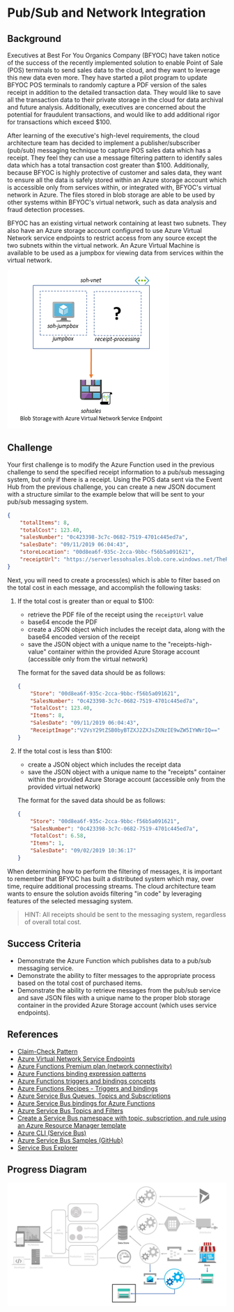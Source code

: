 # Pub/Sub and Network Integration

## Background

Executives at Best For You Organics Company (BFYOC) have taken notice of the success of the recently implemented solution to enable Point of Sale (POS) terminals to send sales data to the cloud, and they want to leverage this new data even more. They have started a pilot program to update BFYOC POS terminals to randomly capture a PDF version of the sales receipt in addition to the detailed transaction data.  They would like to save all the transaction data to their private storage in the cloud for data archival and future analysis.  Additionally, executives are concerned about the potential for fraudulent transactions, and would like to add additional rigor for transactions which exceed $100.

After learning of the executive's high-level requirements, the cloud architecture team has decided to implement a publisher/subscriber (pub/sub) messaging technique to capture POS sales data which has a receipt.  They feel they can use a message filtering pattern to identify sales data which has a total transaction cost greater than $100.  Additionally, because BFYOC is highly protective of customer and sales data, they want to ensure all the data is safely stored within an Azure storage account which is accessible only from services within, or integrated with, BFYOC's virtual network in Azure. The files stored in blob storage are able to be used by other systems within BFYOC's virtual network, such as data analysis and fraud detection processes.

BFYOC has an existing virtual network containing at least two subnets.  They also have an Azure storage account configured to use Azure Virtual Network service endpoints to restrict access from any source except the two subnets within the virtual network.  An Azure Virtual Machine is available to be used as a jumpbox for viewing data from services within the virtual network.

![Virtual Network with subnets and blob storage service endpoints](images/pubsub-and-vnet-integration-virtual-network-diagram.png)

## Challenge

Your first challenge is to modify the Azure Function used in the previous challenge to send the specified receipt information to a pub/sub messaging system, but only if there is a receipt.  Using the POS data sent via the Event Hub from the previous challenge, you can create a new JSON document with a structure similar to the example below that will be sent to your pub/sub messaging system.

```JSON
{
    "totalItems": 8,
    "totalCost": 123.40,
    "salesNumber": "0c423398-3c7c-0682-7519-4701c445ed7a",
    "salesDate": "09/11/2019 06:04:43",
    "storeLocation": "00d8ea6f-935c-2cca-9bbc-f56b5a091621",
    "receiptUrl": "https://serverlessohsales.blob.core.windows.net/TheReceipt.pdf"
}
```

Next, you will need to create a process(es) which is able to filter based on the total cost in each message, and accomplish the following tasks:

1. If the total cost is greater than or equal to $100:

    * retrieve the PDF file of the receipt using the ```receiptUrl``` value
    * base64 encode the PDF
    * create a JSON object which includes the receipt data, along with the base64 encoded version of the receipt
    * save the JSON object with a unique name to the "receipts-high-value" container within the provided Azure Storage account (accessible only from the virtual network)

    The format for the saved data should be as follows:

    ```JSON
    {
        "Store": "00d8ea6f-935c-2cca-9bbc-f56b5a091621",
        "SalesNumber": "0c423398-3c7c-0682-7519-4701c445ed7a",
        "TotalCost": 123.40,
        "Items": 8,
        "SalesDate": "09/11/2019 06:04:43",
        "ReceiptImage":"V2VsY29tZSB0byBTZXJ2ZXJsZXNzIE9wZW5IYWNrIQ=="
    }
    ```

2. If the total cost is less than $100:

    * create a JSON object which includes the receipt data
    * save the JSON object with a unique name to the "receipts" container within the provided Azure Storage account (accessible only from the provided virtual network)

    The format for the saved data should be as follows:

    ```JSON
    {
        "Store": "00d8ea6f-935c-2cca-9bbc-f56b5a091621",
        "SalesNumber": "0c423398-3c7c-0682-7519-4701c445ed7a",
        "TotalCost": 6.58,
        "Items": 1,
        "SalesDate": "09/02/2019 10:36:17"
    }
    ```

When determining how to perform the filtering of messages, it is important to remember that BFYOC has built a distributed system which may, over time, require additional processing streams.  The cloud architecture team wants to ensure the solution avoids filtering "in code" by leveraging features of the selected messaging system.

>HINT: All receipts should be sent to the messaging system, regardless of overall total cost.

## Success Criteria

* Demonstrate the Azure Function which publishes data to a pub/sub messaging service.
* Demonstrate the ability to filter messages to the appropriate process based on the total cost of purchased items.
* Demonstrate the ability to retrieve messages from the pub/sub service and save JSON files with a unique name to the proper blob storage container in the provided Azure Storage account (which uses service endpoints).

## References

* [Claim-Check Pattern](https://docs.microsoft.com/azure/architecture/patterns/claim-check)
* [Azure Virtual Network Service Endpoints](https://docs.microsoft.com/azure/virtual-network/virtual-network-service-endpoints-overview)
* [Azure Functions Premium plan (network connectivity)](https://docs.microsoft.com/azure/azure-functions/functions-premium-plan#private-network-connectivity)
* [Azure Functions binding expression patterns](https://docs.microsoft.com/azure/azure-functions/functions-bindings-expressions-patterns#create-guids)
* [Azure Functions triggers and bindings concepts](https://docs.microsoft.com/azure/azure-functions/functions-triggers-bindings)
* [Azure Functions Recipes - Triggers and bindings](https://docs.microsoft.com/sandbox/functions-recipes/triggers-bindings)
* [Azure Service Bus Queues, Topics and Subscriptions](https://docs.microsoft.com/azure/service-bus-messaging/service-bus-queues-topics-subscriptions)
* [Azure Service Bus bindings for Azure Functions](https://docs.microsoft.com/azure/azure-functions/functions-bindings-service-bus)
* [Azure Service Bus Topics and Filters](https://docs.microsoft.com/azure/service-bus-messaging/topic-filters)
* [Create a Service Bus namespace with topic, subscription, and rule using an Azure Resource Manager template](https://docs.microsoft.com/azure/service-bus-messaging/service-bus-resource-manager-namespace-topic-with-rule)
* [Azure CLI (Service Bus)](https://docs.microsoft.com/cli/azure/servicebus/topic/subscription/rule?view=azure-cli-latest
)
* [Azure Service Bus Samples (GitHub)](https://github.com/Azure/azure-service-bus/tree/master/samples)
* [Service Bus Explorer](https://github.com/paolosalvatori/ServiceBusExplorer)

## Progress Diagram

![Pub/Sub and VNet Integration Progress Diagram](images/pubsub-and-vnet-integration-progress-diagram.jpg)
